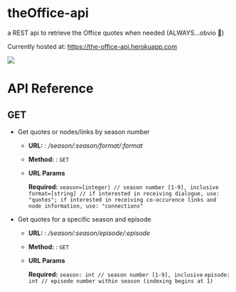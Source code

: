 # theOffice-api
a REST api to retrieve the Office quotes when needed (ALWAYS...obvio 💁‍)

Currently hosted at: https://the-office-api.herokuapp.com

![](https://media.giphy.com/media/MaItK5SUgStdm/giphy.gif)


# API Reference

## GET 

* Get quotes or nodes/links by season number 
    * **URL:**       :    _/season/:season/format/:format_
    * **Method:**    :   `GET`
    * **URL Params**
    
         **Required:**
                `season=[integer] // season number [1-9], inclusive`
                `format=[string] // if interested in receiving dialogue, use: "quotes"; if interested in receiving co-occurence links and node information, use: "connections"`

* Get quotes for a specific season and episode
    * **URL:**       :   _/season/:season/episode/:episode_
    * **Method:**    :   `GET`
    * **URL Params**
    
         **Required:**
                `season: int // season number [1-9], inclusive`
                `episode: int // episode number within season (indexing begins at 1)`
                
